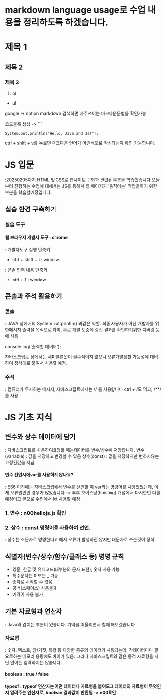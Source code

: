 # markdown language usage로 수업 내용을 정리하도록 하겠습니다.

# 제목 1
## 제목 2
### 제목 3

1. ol
- ul

google -> notion markdown 검색하면 자주쓰이는 마크다운문법을 확인가능 

코드블록 생성 -> ```
```
System.out.println("Hello, Java and Js!");
```
ctrl + shift + v를 누르면 마크다운 언어가 어떤식으로 작성되는지 확인 가능합니다.

# JS 입문

:20250205까지 HTML 및 CSS로 웹사이트 구현과 관련된 부분을 학습했습니다.오늘부터 진행하는 수업에 대해서는 JS를 통해서 웹 페이지가 '움직이는' 작업을하기 위한 부분을 학습할예정입니다.

## 실습 환경 구축하기
### 실습 도구
#### 웹 브라우저 개발자 도구 : chrome
: 개발자도구 실행 단축키
- ctrl + shift + i : window

: 콘솔 입력 내용 단축키
- ctrl + 1 : window

## 콘솔과 주석 활용하기 
### 콘솔
: JAVA 상에서의 System.out.println() 과같은 역할. 최종 사용자가 아닌 개발자를 위한메시지 출력을 목적으로 하며, 주로 개발 도중에 중간 결과를 확인하기위한 디버깅 등에 사용

console.log('출력할 데이터');

자바스크립트 상에서는 세미콜론(;)이 필수적이지 않으나 오류가발생할 가능성에 대비하여 정석대로 붙여서 사용할 예정.

### 주석
: 컴퓨터가 무시하는 메시지,
자바스크립트에서는 // 를 사용합니다 ctrl + /도 먹고, /**/ 를 사용

# JS 기초 지식
## 변수와 상수 데이터에 담기
: 자바스크립트를 사용하여코딩할 때는데이터를 변수/상수에 저장합니다.
변수(variable) : 값을 저장하고 변경할 수 있음
상수(const) : 값을 저장하지만 변하지않는 고정된값을 지님

#### 변수 선언시에var를 사용하지 않나요?
: ES6 이전에는 자바스크립에서 변수를 선언할 때 var라는 명령어를 사용했었는데, 이게 오류원인인 경우가 많았습니다 -> 추후 호이스팅(hoisting) 개념에서 다시한번 다룰 예정이고 앞으로 수업에서 let 사용할 예정

### 1. 변수 : n00hellojs.js 확인
### 2. 상수 : const 명령어를 사용하여 선언.
: 상수는 소문자로 명명한다고 해서 오류가 발생하진 않지만 대문자로 쓰는것이 정석.

## 식별자(변수/상수/함수/클래스 등) 명명 규칙

- 영문, 한글 및 유니코드(대부분의 문자 표현), 숫자 사용 가능
- 특수문자는 & 또는 _ 가능
- 숫자로 시작할 수 없음
- 공백(스페이스) 사용불가
- 예약어 사용 불가 

## 기본 자료형과 연산자
: Java와 겹치는 부분이 있습니다. 기억을 떠올리면서 함께 해보겠습니다

### 자료형
: 숫자, 텍스트, 참/거짓, 복합 등 다양한 종류의 데이터가 사용되는데, 각데이터마다 필요로하는 메모리 용량에도 차이가 있음. 그러나 자바스크립트와 같은 동적 자료형을 지닌 언어는 엄격하지는 않습니다.

#### boolean : true / false
#### typeof : typeof 연산자는 어떤 데이터나 자료형을 붙여도그 데이터의 자료형이 무엇인지 알려주는 연산자로, boolean 결과값이 반환됨 -> n00확인


####